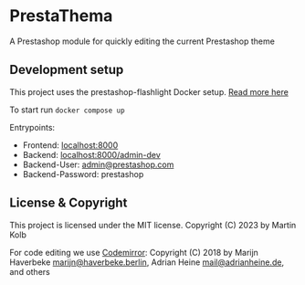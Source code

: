 # PrestaThema
A Prestashop module for quickly editing the current Prestashop theme

## Development setup
This project uses the prestashop-flashlight Docker setup. [Read more here](https://github.com/PrestaShop/prestashop-flashlight/tree/main/examples/develop-a-module)

To start run `docker compose up`

Entrypoints:
* Frontend: [localhost:8000](localhost:8000)
* Backend: [localhost:8000/admin-dev](localhost:8000/admin-dev)
* Backend-User: admin@prestashop.com
* Backend-Password: prestashop

## License & Copyright
This project is licensed under the MIT license. Copyright (C) 2023 by Martin Kolb

For code editing we use [Codemirror](https://github.com/codemirror/dev): Copyright (C) 2018 by Marijn Haverbeke <marijn@haverbeke.berlin>, Adrian
Heine <mail@adrianheine.de>, and others